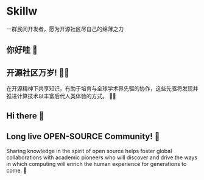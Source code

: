 # Skillw
一群民间开发者，愿为开源社区尽自己的绵薄之力

## 你好哇 👋

## 开源社区万岁! 🙋‍♀️

在开源精神下共享知识，有助于培育与全球学术界先驱的协作，这些先驱将发现并推进计算技术以丰富后代人类体验的方式。 👩‍💻

## Hi there 👋
## Long live OPEN-SOURCE Community! 🍿

Sharing knowledge in the spirit of open source helps foster global collaborations with academic pioneers who will discover and drive the ways in which computing will enrich the human experience for generations to come. 🧙
